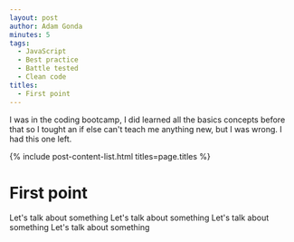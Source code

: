 ```yaml
---
layout: post
author: Adam Gonda
minutes: 5
tags:
  - JavaScript
  - Best practice
  - Battle tested
  - Clean code
titles:
  - First point
---
```


I was in the coding bootcamp, I did learned all the basics concepts before that
so I tought an if else can't teach me anything new, but I was wrong. I had this one left.

{% include post-content-list.html titles=page.titles %}

# First point 

Let's talk about something
Let's talk about something
Let's talk about something
Let's talk about something

